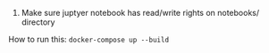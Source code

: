 1. Make sure juptyer notebook has read/write rights on notebooks/ directory


How to run this:
```docker-compose up --build```

